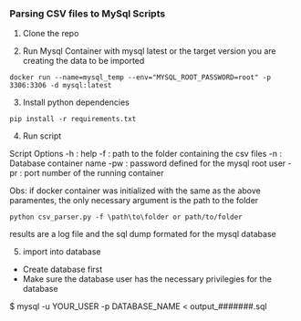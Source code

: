 ### Parsing CSV files to MySql Scripts

1. Clone the repo

2. Run Mysql Container with mysql latest or the target version you are creating the data to be imported

`docker run --name=mysql_temp --env="MYSQL_ROOT_PASSWORD=root" -p 3306:3306 -d mysql:latest`


3. Install python dependencies

`pip install -r requirements.txt`


4. Run script

Script Options
-h : help 
-f : path to the folder containing the csv files
-n : Database container name
-pw : password defined for the mysql root user
-pr : port number of the running container

Obs: if docker container was initialized with the same as the above paramentes, the only necessary argument is the path to the folder 

`python csv_parser.py -f \path\to\folder or path/to/folder`

results are a log file and the sql dump formated for the mysql database

5. import into database 
- Create database first
- Make sure the database user has the necessary privilegies for the database

$ mysql -u YOUR_USER -p DATABASE_NAME < output_#######.sql












